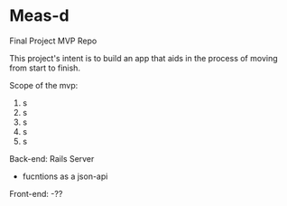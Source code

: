 # Meas-d
Final Project MVP Repo

This project's intent is to build an app that aids in the process of moving from start to finish. 

Scope of the mvp:

1. s  
2. s  
3. s  
4. s  
5. s  


Back-end: Rails Server
  - fucntions as a json-api 

Front-end:
 -??
